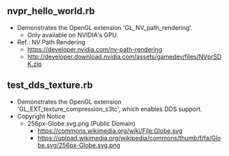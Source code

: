 ## nvpr_hello_world.rb ##

*   Demonstrates the OpenGL extension 'GL_NV_path_rendering'.
	*   Only available on NVIDIA's GPU.
*   Ref.: NV Path Rendering
    *   https://developer.nvidia.com/nv-path-rendering
    *   http://developer.download.nvidia.com/assets/gamedev/files/NVprSDK.zip

## test_dds_texture.rb ##

*   Demonstrates the OpenGL extension 'GL_EXT_texture_compression_s3tc', which enables DDS support.
*   Copyright Notice
	*   256px-Globe.svg.png (Public Domain)
		*   https://commons.wikimedia.org/wiki/File:Globe.svg
		*   https://upload.wikimedia.org/wikipedia/commons/thumb/f/fa/Globe.svg/256px-Globe.svg.png
